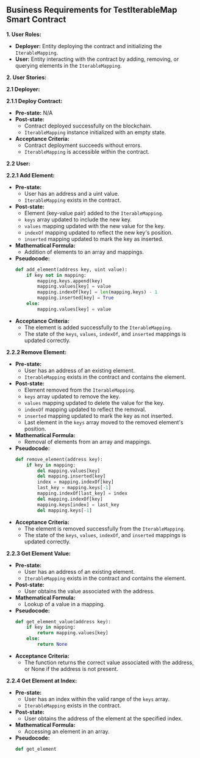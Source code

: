 ## Business Requirements for TestIterableMap Smart Contract

**1. User Roles:**

* **Deployer:** Entity deploying the contract and initializing the `IterableMapping`.
* **User:** Entity interacting with the contract by adding, removing, or querying elements in the `IterableMapping`.

**2. User Stories:**

**2.1 Deployer:**

**2.1.1 Deploy Contract:**

* **Pre-state:** N/A
* **Post-state:**
    * Contract deployed successfully on the blockchain.
    * `IterableMapping` instance initialized with an empty state.
* **Acceptance Criteria:**
    * Contract deployment succeeds without errors.
    * `IterableMapping` is accessible within the contract.

**2.2 User:**

**2.2.1 Add Element:**

* **Pre-state:**
    * User has an address and a uint value.
    * `IterableMapping` exists in the contract.
* **Post-state:**
    * Element (key-value pair) added to the `IterableMapping`.
    * `keys` array updated to include the new key.
    * `values` mapping updated with the new value for the key.
    * `indexOf` mapping updated to reflect the new key's position.
    * `inserted` mapping updated to mark the key as inserted.
* **Mathematical Formula:**
    * Addition of elements to an array and mappings.
* **Pseudocode:**
    ```python
    def add_element(address key, uint value):
        if key not in mapping:
            mapping.keys.append(key)
            mapping.values[key] = value
            mapping.indexOf[key] = len(mapping.keys) - 1
            mapping.inserted[key] = True
        else:
            mapping.values[key] = value
    ```
* **Acceptance Criteria:**
    * The element is added successfully to the `IterableMapping`.
    * The state of the `keys`, `values`, `indexOf`, and `inserted` mappings is updated correctly.

**2.2.2 Remove Element:**

* **Pre-state:**
    * User has an address of an existing element.
    * `IterableMapping` exists in the contract and contains the element.
* **Post-state:**
    * Element removed from the `IterableMapping`.
    * `keys` array updated to remove the key.
    * `values` mapping updated to delete the value for the key.
    * `indexOf` mapping updated to reflect the removal.
    * `inserted` mapping updated to mark the key as not inserted.
    * Last element in the `keys` array moved to the removed element's position.
* **Mathematical Formula:**
    * Removal of elements from an array and mappings.
* **Pseudocode:**
    ```python
    def remove_element(address key):
        if key in mapping:
            del mapping.values[key]
            del mapping.inserted[key]
            index = mapping.indexOf[key]
            last_key = mapping.keys[-1]
            mapping.indexOf[last_key] = index
            del mapping.indexOf[key]
            mapping.keys[index] = last_key
            del mapping.keys[-1]
    ```
* **Acceptance Criteria:**
    * The element is removed successfully from the `IterableMapping`.
    * The state of the `keys`, `values`, `indexOf`, and `inserted` mappings is updated correctly.

**2.2.3 Get Element Value:**

* **Pre-state:**
    * User has an address of an existing element.
    * `IterableMapping` exists in the contract and contains the element.
* **Post-state:**
    * User obtains the value associated with the address.
* **Mathematical Formula:**
    * Lookup of a value in a mapping.
* **Pseudocode:**
    ```python
    def get_element_value(address key):
        if key in mapping:
            return mapping.values[key]
        else:
            return None
    ```
* **Acceptance Criteria:**
    * The function returns the correct value associated with the address, or None if the address is not present.

**2.2.4 Get Element at Index:**

* **Pre-state:**
    * User has an index within the valid range of the `keys` array.
    * `IterableMapping` exists in the contract.
* **Post-state:**
    * User obtains the address of the element at the specified index.
* **Mathematical Formula:**
    * Accessing an element in an array.
* **Pseudocode:**
    ```python
    def get_element
